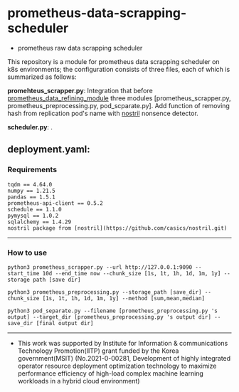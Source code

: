 # prometheus-data-scrapping-scheduler 
- prometheus raw data scrapping scheduler

This repository is a module for prometheus data scrapping scheduler on k8s environments; the configuration consists of three files, each of which is summarized as follows:

**promehteus_scrapper.py**: Integration that before [prometheus_data_refining_module](https://github.com/chromatices/k8s-prometheus-data-refining-module) three modules [prometheus_scrapper.py, prometheus_preprocessing.py, pod_scparate.py]. Add function of removing hash from replication pod's name with [nostril](https://github.com/casics/nostril.git) nonsence detector. 

**scheduler.py**: . 

**deployment.yaml**: 
------------
### Requirements
```
tqdm == 4.64.0
numpy == 1.21.5
pandas == 1.5.1
prometheus-api-client == 0.5.2
schedule == 1.1.0
pymysql == 1.0.2
sqlalchemy == 1.4.29
nostril package from [nostril](https://github.com/casics/nostril.git)
```

-----------------

### How to use
```
python3 prometheus_scrapper.py --url http://127.0.0.1:9090 --start_time 10d --end_time now --chunk_size [1s, 1t, 1h, 1d, 1m, 1y] --storage path [save dir]

python3 prometheus_preprocessing.py --storage_path [save_dir] --chunk_size [1s, 1t, 1h, 1d, 1m, 1y] --method [sum,mean,median]

python3 pod_separate.py --filename [prometheus_preprocessing.py 's output] --target_dir [prometheus_preprocessing.py 's output dir] --save_dir [final output dir]
```
------------------
- This work was supported by Institute for Information & communications Technology Promotion(IITP) grant funded by the Korea government(MSIT) (No.2021-0-00281, Development of highly integrated operator resource deployment optimization technology to maximize performance efficiency of high-load complex machine learning workloads in a hybrid cloud environment)

<!-- >>>>>>> aa9fb28b66f0adeadda5fcc24ea04af177947340 -->